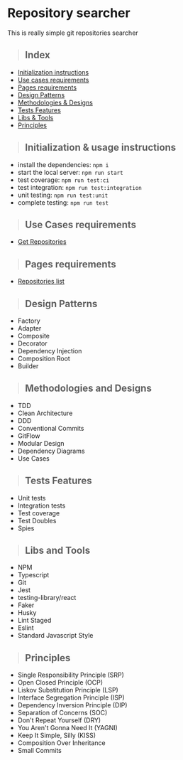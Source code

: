 # Repository searcher
 
This is really simple git repositories searcher

> ##  Index

* [Initialization instructions](#initialization-instruction)
* [Use cases requirements](#use-cases-requirements)
* [Pages requirements](#pages-requirements)
* [Design Patterns](#design-patterns)
* [Methodologies & Designs](#methodologies-and-designs)
* [Tests Features](#tests-features)
* [Libs & Tools](#libs-and-tools)
* [Principles](#principles)

> ##  Initialization & usage instructions

* install the dependencies: `npm i`
* start the local server: `npm run start`
* test coverage: `npm run test:ci`
* test integration: `npm run test:integration`
* unit testing: `npm run test:unit`
* complete testing: `npm run test`


> ## Use Cases requirements

* [Get Repositories](./requirements/usecases/get-repositories.md)
> ## Pages requirements

* [Repositories list](./requirements/pages/repositories-list.md)

> ## Design Patterns

* Factory
* Adapter
* Composite
* Decorator
* Dependency Injection
* Composition Root
* Builder

> ## Methodologies and Designs

* TDD
* Clean Architecture
* DDD
* Conventional Commits
* GitFlow
* Modular Design
* Dependency Diagrams
* Use Cases

> ## Tests Features

* Unit tests
* Integration tests
* Test coverage
* Test Doubles
* Spies

> ## Libs and Tools

* NPM
* Typescript
* Git
* Jest
* testing-library/react
* Faker
* Husky
* Lint Staged
* Eslint
* Standard Javascript Style

> ## Principles

* Single Responsibility Principle (SRP)
* Open Closed Principle (OCP)
* Liskov Substitution Principle (LSP)
* Interface Segregation Principle (ISP)
* Dependency Inversion Principle (DIP)
* Separation of Concerns (SOC)
* Don't Repeat Yourself (DRY)
* You Aren't Gonna Need It (YAGNI)
* Keep It Simple, Silly (KISS)
* Composition Over Inheritance
* Small Commits
